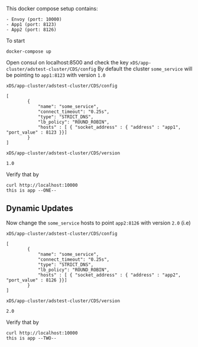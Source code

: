This docker compose setup contains:

    - Envoy (port: 10000)
    - App1 (port: 8123)
    - App2 (port: 8126)

To start 
```
docker-compose up
```

Open consul on localhost:8500 and check the key `xDS/app-cluster/adstest-cluster/CDS/config`
By default the cluster `some_service` will be pointing to `app1:8123` with version `1.0`

`xDS/app-cluster/adstest-cluster/CDS/config`

```
[
		{
			"name": "some_service",
			"connect_timeout": "0.25s",
			"type": "STRICT_DNS",
			"lb_policy": "ROUND_ROBIN",
			"hosts" : [ { "socket_address" : { "address" : "app1", "port_value" : 8123 }}]
		}
]
```

`xDS/app-cluster/adstest-cluster/CDS/version`

```
1.0
```


Verify that by 

```
curl http://localhost:10000
this is app --ONE--
```

## Dynamic Updates

Now change the `some_service` hosts to point `app2:8126` with version `2.0` (i.e)

`xDS/app-cluster/adstest-cluster/CDS/config`

```
[
		{
			"name": "some_service",
			"connect_timeout": "0.25s",
			"type": "STRICT_DNS",
			"lb_policy": "ROUND_ROBIN",
			"hosts" : [ { "socket_address" : { "address" : "app2", "port_value" : 8126 }}]
		}
]
```

`xDS/app-cluster/adstest-cluster/CDS/version`

```
2.0
```


Verify that by 

```
curl http://localhost:10000
this is app --TWO--
```